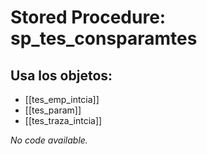 # Stored Procedure: sp_tes_consparamtes

## Usa los objetos:
- [[tes_emp_intcia]]
- [[tes_param]]
- [[tes_traza_intcia]]

*No code available.*
